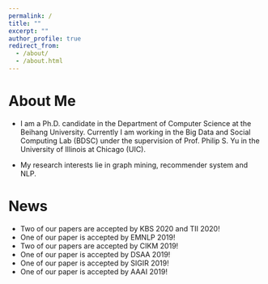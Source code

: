```yaml
---
permalink: /
title: ""
excerpt: ""
author_profile: true
redirect_from: 
  - /about/
  - /about.html
---
```


# About Me
* I am a Ph.D. candidate in the Department of Computer Science at the Beihang University. Currently I am working in the Big Data and Social Computing Lab (BDSC) under the supervision of Prof. Philip S. Yu in the University of Illinois at Chicago (UIC).

* My research interests lie in graph mining, recommender system and NLP. 

# News
* Two of our papers are accepted by KBS 2020 and TII 2020!
* One of our paper is accepted by EMNLP 2019!
* Two of our papers are accepted by CIKM 2019!
* One of our paper is accepted by DSAA 2019!
* One of our paper is accepted by SIGIR 2019!
* One of our paper is accepted by AAAI 2019!
